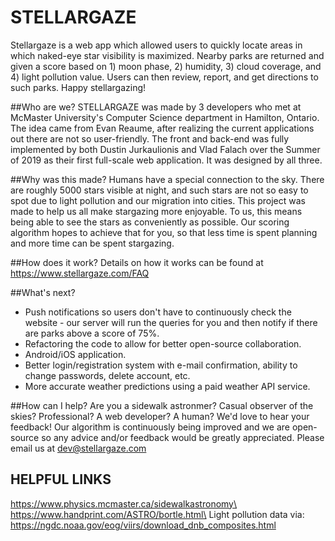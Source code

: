 # STELLARGAZE
Stellargaze is a web app which allowed users to quickly locate areas in which naked-eye star visibility is maximized.  Nearby parks are returned and given a score based on 1) moon phase, 2) humidity, 3) cloud coverage, and 4) light pollution value.  Users can then review, report, and get directions to such parks.  Happy stellargazing!

##Who are we?
STELLARGAZE was made by 3 developers who met at McMaster University's Computer Science department in Hamilton, Ontario. The idea came from Evan Reaume, after realizing the current applications out there are not so user-friendly. The front and back-end was fully implemented by both Dustin Jurkaulionis and Vlad Falach over the Summer of 2019 as their first full-scale web application. It was designed by all three.

##Why was this made?
Humans have a special connection to the sky. There are roughly 5000 stars visible at night, and such stars are not so easy to spot due to light pollution and our migration into cities. This project was made to help us all make stargazing more enjoyable. To us, this means being able to see the stars as conveniently as possible. Our scoring algorithm hopes to achieve that for you, so that less time is spent planning and more time can be spent stargazing.

##How does it work?
Details on how it works can be found at https://www.stellargaze.com/FAQ

##What's next?
* Push notifications so users don't have to continuously check the website - our server will run the queries for you and then notify if there are parks above a score of 75%.
* Refactoring the code to allow for better open-source collaboration.
* Android/iOS application.
* Better login/registration system with e-mail confirmation, ability to change passwords, delete account, etc.
* More accurate weather predictions using a paid weather API service.

##How can I help?
Are you a sidewalk astronmer? Casual observer of the skies? Professional? A web developer? A human? We'd love to hear your feedback! Our algorithm is continuously being improved and we are open-source so any advice and/or feedback would be greatly appreciated. Please email us at dev@stellargaze.com

## HELPFUL LINKS
https://www.physics.mcmaster.ca/sidewalkastronomy\
https://www.handprint.com/ASTRO/bortle.html\
Light pollution data via: https://ngdc.noaa.gov/eog/viirs/download_dnb_composites.html

